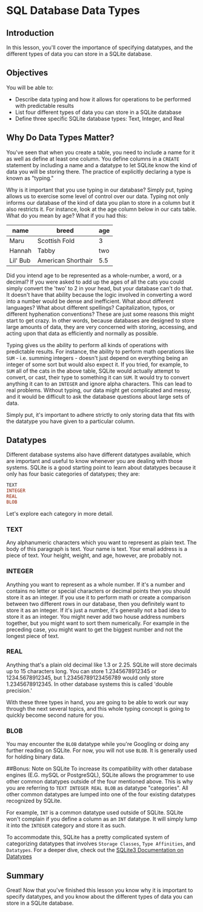 
# SQL Database Data Types

## Introduction
In this lesson, you'll cover the importance of specifying datatypes, and the different types of data you can store in a SQLite database.

## Objectives

You will be able to:

- Describe data typing and how it allows for operations to be performed with predictable results
- List four different types of data you can store in a SQLite database
- Define three specific SQLite database types: Text, Integer, and Real

## Why Do Data Types Matter?

You've seen that when you create a table, you need to include a name for it as well as define at least one column. You define columns in a `CREATE` statement by including a name and a datatype to let SQLite know the kind of data you will be storing there. The practice of explicitly declaring a type is known as "typing." 

Why is it important that you use typing in our database? Simply put, typing allows us to exercise some level of control over our data. Typing not only informs our database of the kind of data you plan to store in a column but it also restricts it. For instance, look at the age column below in our cats table. What do you mean by age? What if you had this:

| name  |  breed  |  age  |
|-------|---------|-------|
| Maru  |  Scottish Fold |   3   |
| Hannah |  Tabby  |  two  |
| Lil' Bub |  American Shorthair  |  5.5  |

Did you intend age to be represented as a whole-number, a word, or a decimal? If you were asked to add up the ages of all the cats you could simply convert the 'two' to 2 in your head, but your database can't do that. It doesn't have that ability because the logic involved in converting a word into a number would be dense and inefficient. What about different languages? What about different spellings? Capitalization, typos, or different hyphenation conventions? These are just some reasons this might start to get crazy. In other words, because databases are designed to store large amounts of data, they are very concerned with storing, accessing, and acting upon that data as efficiently and normally as possible.

Typing gives us the ability to perform all kinds of operations with predictable results. For instance, the ability to perform math operations like `SUM` - i.e. summing integers - doesn't just depend on everything being an integer of some sort but would also expect it. If you tried, for example,  to `SUM` all of the cats in the above table, SQLite would actually attempt to convert, or cast, their type to something it can `SUM`. It would try to convert anything it can to an `INTEGER` and ignore alpha characters. This can lead to real problems. Without typing, our data might get complicated and messy, and it would be difficult to ask the database questions about large sets of data.

Simply put, it's important to adhere strictly to only storing data that fits with the datatype you have given to a particular column.

## Datatypes

Different database systems also have different datatypes available, which are important and useful to know whenever you are dealing with those systems. SQLite is a good starting point to learn about datatypes because it only has four basic categories of datatypes; they are:

```SQL
TEXT
INTEGER
REAL
BLOB
```
Let's explore each category in more detail.

### TEXT

Any alphanumeric characters which you want to represent as plain text. The body of this paragraph is text. Your name is text. Your email address is a piece of text. Your height, weight, and age, however, are probably not.

### INTEGER

Anything you want to represent as a whole number. If it's a number and contains no letter or special characters or decimal points then you should store it as an integer. If you use it to perform math or create a comparison between two different rows in our database, then you definitely want to store it as an integer. If it's just a number, it's generally not a bad idea to store it as an integer. You might never add two house address numbers together, but you might want to sort them numerically. For example in the preceding case, you might want to get the biggest number and not the longest piece of text.

### REAL

Anything that's a plain old decimal like 1.3 or 2.25. SQLite will store decimals up to 15 characters long. You can store 1.2345678912345 or 1234.5678912345, but 1.23456789123456789 would only store 1.2345678912345. In other database systems this is called 'double precision.'

With these three types in hand, you are going to be able to work our way through the next several topics, and this whole typing concept is going to quickly become second nature for you.

### BLOB

You may encounter the `BLOB` datatype while you're Googling or doing any further reading on SQLite. For now, you will not use `BLOB`. It is generally used for holding binary data.

##Bonus: Note on SQLite
To increase its compatibility with other database engines (E.G. mySQL or PostgreSQL), SQLite allows the programmer to use other common datatypes outside of the four mentioned above. This is why you are referring to `TEXT INTEGER REAL BLOB` as datatype "categories". All other common datatypes are lumped into one of the four existing datatypes recognized by SQLite. 

For example, `INT` is a common datatype used outside of SQLite. SQLite won't complain if you define a column as an `INT` datatype. It will simply lump it into the `INTEGER` category and store it as such.

To accommodate this, SQLite has a pretty complicated system of categorizing datatypes that involves `Storage Classes`, `Type Affinities`, and `Datatypes`. For a deeper dive, check out the 
[SQLite3 Documentation on Datatypes](http://www.sqlite.org/datatype3.html)

## Summary
Great! Now that you've finished this lesson you know why it is important to specify datatypes, and you know about the different types of data you can store in a SQLite database.

